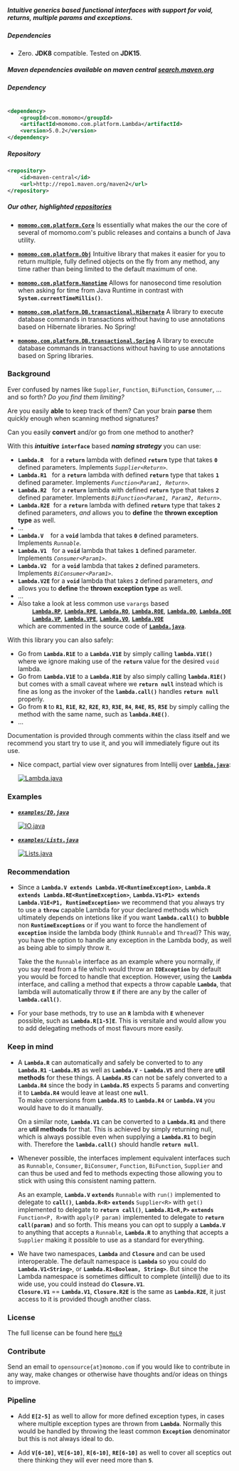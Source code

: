 <!---
-->

##### Intuitive generics based functional interfaces with support for void, returns, multiple params and exceptions.

##### Dependencies 
* Zero. **JDK8** compatible. Tested on **JDK15**.

##### Maven dependencies available on maven central [search.maven.org](https://search.maven.org/search?q=com.momomo)
##### Dependency

```xml

<dependency>
    <groupId>com.momomo</groupId>
    <artifactId>momomo.com.platform.Lambda</artifactId>
    <version>5.0.2</version>
</dependency>                                                      
```                         
##### Repository
```xml
<repository>
    <id>maven-central</id>
    <url>http://repo1.maven.org/maven2</url>
</repository>
```

##### Our other, highlighted [repositories](https://github.com/momomo?tab=repositories)                          

* **[`momomo.com.platform.Core`](https://github.com/momomo/momomo.com.platform.Core)** Is essentially what makes the our the core of several of momomo.com's public releases and contains a bunch of Java utility.

* **[`momomo.com.platform.Obj`](https://github.com/momomo/momomo.com.platform.Obj)** Intuitive library that makes it easier for you to return multiple, fully defined objects on the fly from any method, any time rather than being limited to the default maximum of one. 

* **[`momomo.com.platform.Nanotime`](https://github.com/momomo/momomo.com.platform.Nanotime)** Allows for nanosecond time resolution when asking for time from Java Runtime in contrast with **`System.currentTimeMillis()`**.

* **[`momomo.com.platform.DB.transactional.Hibernate`](https://github.com/momomo/momomo.com.platform.DB.transactional.Hibernate)** A library to execute database commands in transactions without  having to use annotations based on Hibernate libraries. No Spring!

* **[`momomo.com.platform.DB.transactional.Spring`](https://github.com/momomo/momomo.com.platform.DB.transactional.Spring)** A library to execute database commands in transactions without  having to use annotations based on Spring libraries.

### Background
 
Ever confused by names like `Supplier`, `Function`, `BiFunction`, `Consumer`, ... and so forth?  *Do you find them limiting?* 

Are you easily **able** to keep track of them? Can your brain **parse** them quickly enough when scanning method signatures?  

Can you easily **convert** and/or go from one method to another?   

With this ***intuitive*** **`interface`** based ***naming strategy*** you can use: 
* **`Lambda.R`** &nbsp;&nbsp; for a **`return`** lambda with defined **`return`** type that takes **`0`** defined parameters. Implements *`Supplier<Return>`*.
* **`Lambda.R1`** &nbsp; for a **`return`** lambda with defined **`return`** type that takes **`1`** defined parameter. Implements *`Function<Param1, Return>`*.
* **`Lambda.R2`** &nbsp; for a **`return`** lambda with defined **`return`** type that takes **`2`** defined parameter. Implements *`BiFunction<Param1, Param2, Return>`*.
* **`Lambda.R2E`**&nbsp; for a **`return`** lambda with defined **`return`** type that takes **`2`** defined parameters, *and* allows you to **define** the **thrown exception type** as well.
* ...
* **`Lambda.V`** &nbsp;&nbsp; for a **`void`** lambda that takes **`0`** defined parameters. Implements *`Runnable`*.
* **`Lambda.V1`** &nbsp; for a **`void`** lambda that takes **`1`** defined parameter. Implements *`Consumer<Param1>`*.
* **`Lambda.V2`** &nbsp; for a **`void`** lambda that takes **`2`** defined parameters. Implements *`BiConsumer<Param1>`*.
* **`Lambda.V2E`** for a **`void`** lambda that takes **`2`** defined parameters, *and* allows you to **define** the **thrown exception type** as well.
* ...
* Also take a look at less common use `varargs` based  
&nbsp; &nbsp; &nbsp; &nbsp; **[`Lambda.RP`](https://github.com/momomo/momomo.com.platform.Lambda/blob/master/src/momomo/com/Lambda.java#L943)**, **[`Lambda.RPE`](https://github.com/momomo/momomo.com.platform.Lambda/blob/master/src/momomo/com/Lambda.java#L959)**, **[`Lambda.RO`](https://github.com/momomo/momomo.com.platform.Lambda/blob/master/src/momomo/com/Lambda.java#L999)**, **[`Lambda.ROE`](https://github.com/momomo/momomo.com.platform.Lambda/blob/master/src/momomo/com/Lambda.java#L1013)**, **[`Lambda.OO`](https://github.com/momomo/momomo.com.platform.Lambda/blob/master/src/momomo/com/Lambda.java#L1036)**, **[`Lambda.OOE`](https://github.com/momomo/momomo.com.platform.Lambda/blob/master/src/momomo/com/Lambda.java#L1045)**   
&nbsp; &nbsp; &nbsp; &nbsp; **[`Lambda.VP`](https://github.com/momomo/momomo.com.platform.Lambda/blob/master/src/momomo/com/Lambda.java#L2379)**, **[`Lambda.VPE`](https://github.com/momomo/momomo.com.platform.Lambda/blob/master/src/momomo/com/Lambda.java#L2401)**, **[`Lambda.VO`](https://github.com/momomo/momomo.com.platform.Lambda/blob/master/src/momomo/com/Lambda.java#L2442)**, **[`Lambda.VOE`](https://github.com/momomo/momomo.com.platform.Lambda/blob/master/src/momomo/com/Lambda.java#L2464)**  
 which are commented in the source code of **[`Lambda.java`](src/momomo/com/Lambda.java)**.
 
 With this library you can also safely: 
 * Go from **`Lambda.R1E`** to a **`Lambda.V1E`** by simply calling **`lambda.V1E()`** where we ignore making use of the **`return`** value for the desired `void` lambda.  
 * Go from **`Lambda.V1E`** to a **`Lambda.R1E`** by also simply calling **`lambda.R1E()`** but comes with a small caveat where we **`return null`** instead which is fine as long as the invoker of the **`lambda.call()`** handles **`return null`** properly. 
 * Go from **`R`** to **`R1`**, **`R1E`**, **`R2`**, **`R2E`**, **`R3`**, **`R3E`**, **`R4`**, **`R4E`**, **`R5`**, **`R5E`** by simply calling the method with the same name, such as **`lambda.R4E()`**.
 * ... 

Documentation is provided through comments within the class itself and we recommend you start try to use it, and you will immediately figure out its use. 

* Nice compact, partial view over signatures from Intellij over **[`Lambda.java`](src/momomo/com/Lambda.java)**: 
  
  [![Lambda.java](https://github.com/momomo/momomo.com.yz.github.statics/blob/master/momomo.com.platform.Lambda/graphics/example.signatures.2021.04.18.v1.jpg?raw=true)](src/momomo/com/Lambda.java)

### Examples   

* ***[`examples/IO.java`](test/momomo/com/platform/Lambda/examples/IO.java)***

  [![IO.java](https://github.com/momomo/momomo.com.yz.github.statics/blob/master/momomo.com.platform.Lambda/graphics/example.io.2021.04.07.V1.jpg?raw=true)](test/momomo/com/platform/Lambda/examples/IO.java)

* ***[`examples/Lists.java`](test/momomo/com/platform/Lambda/examples/Lists.java)***

    [![Lists.java](https://github.com/momomo/momomo.com.yz.github.statics/blob/master/momomo.com.platform.Lambda/graphics/example.lists.2021.04.07.V1.jpg?raw=true)](test/momomo/com/platform/Lambda/examples/Lists.java)

### Recommendation
* Since a **`Lambda.V extends Lambda.VE<RuntimeException>`**, **`Lambda.R extends Lambda.RE<RuntimeException>`**, **`Lambda.V1<P1> extends Lambda.V1E<P1, RuntimeException>`** we recommend that you always try to use a **`throw`** capable Lambda for your declared methods which ultimately depends on intetions like if you want **`lambda.call()`** to **bubble** non **`RuntimeExceptions`** or if you want to force the handlement of **`exception`** inside the lambda body (think `Runnable` and `Thread`)? This way, you have the option to handle any exception in the Lambda body, as well as being able to simply throw it. 

  Take the  the `Runnable` interface as an example where you normally, if you say read from a file which would throw an **`IOException`** by default you would be forced to handle that exception. 
 However, using the **`Lambda`** interface, and calling a method that expects a throw capable **`Lambda`**, that lambda will automatically throw **`E`** if there are any by the caller of **`lambda.call()`**.     
  
* For your base methods, try to use an **`R`** lambda with **`E`** whenever possible, such as **`Lambda.R[1-5]E`**. This is versitale and would allow you to add delegating methods of most flavours more easily. 

### Keep in mind
* A **`Lambda.R`** can automatically and safely be converted to to any **`Lambda.R1`** -**`Lambda.R5`** as well as **`Lambda.V`** - **`Lambda.V5`** and there are **util methods** for these things. A **`Lambda.R5`** can not be safely converted to a **`Lambda.R4`** since the body in **`Lambda.R5`** expects 5 params and converting it to **`Lambda.R4`** would leave at least one **`null`**.   
  To make conversions from **`Lambda.R5`** to **`Lambda.R4`** or **`Lambda.V4`** you would have to do it manually.
  
  On a similar note, **`Lambda.V1`** can be converted to a **`Lambda.R1`** and there are **util methods** for that. This is achieved by simply returning null, which is always possible even when supplying a **`Lambda.R1`** to begin with. Therefore the **`lambda.call()`** should handle **`return null`**.      

* Whenever possible, the interfaces implement equivalent interfaces such as `Runnable`, `Consumer`, `BiConsumer`, `Function`, `BiFunction`, `Supplier` and can thus be used and fed to methods expecting those allowing you to stick with using this consistent naming pattern.
  
  As an example, **`Lambda.V`** **`extends`** `Runnable` with `run()` implemented to delegate to **`call()`**, **`Lambda.R<R>`** **`extends`** `Supplier<R>` with `get()` implemented to delegate to **`return call()`**, **`Lambda.R1<R,P>`** **`extends`** `Function<P, R>`with `apply(P param)` implemented to delegate to **`return call(param)`** and so forth. This means you can opt to supply a **`Lambda.V`** to anything that accepts a `Runnable`, **`Lambda.R`** to anything that accepts a `Supplier` making it possible to use as a standard for everything.  

* We have two namespaces, **`Lambda`** and **`Closure`** and can be used interoperable. The default namespace is **`Lambda`** so you could do **`Lambda.V1<String>`**, or **`Lambda.R1<Boolean, String>`**. But since the Lambda namespace is sometimes difficult to complete (*intellij*) due to its wide use, you could instead do **`Closure.V1`**.  
**`Closure.V1`** == **`Lambda.V1`**, **`Closure.R2E`** is the same as **`Lambda.R2E`**, it just access to it is provided though another class.         

### License
The full license can be found here [`MoL9`](https://raw.githubusercontent.com/momomo/momomo.com.yz.licenses/master/MoL9?raw=true?raw=true)

### Contribute
Send an email to `opensource{at}momomo.com` if you would like to contribute in any way, make changes or otherwise have thoughts and/or ideas on things to improve.

### Pipeline
* Add **`E[2-5]`** as well to allow for more defined exception types, in cases where multiple exception types are thrown from **`Lambda`**. Normally this would be handled by throwing the least common **`Exception`** denominator but this is not always ideal to do.

* Add **`V[6-10]`**, **`VE[6-10]`**, **`R[6-10]`**, **`RE[6-10]`** as well to cover all sceptics out there thinking they will ever need more than **`5`**.       